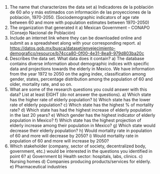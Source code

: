 1)	The name that characterizes the data set
     a)	Indicadores de la población de 60 año y más estimados con información de las proyecciones de la población, 1970-2050. (Sociodemographic indicators of age rate between 60 and more with population estimates between 1970-2050)
2)	The organization that generated it
     a)	Mexican Government – CONAPO (Consejo Nacional de Población)
3)	Include an internet link where they can be downloaded online and submit as a spreadsheet along with your corresponding report.
     a)	https://datos.gob.mx/busca/dataset/envejecimiento-demografico/resource/b74cca80-0f00-4e31-8ea9-979d803ba20c 
4)	Describes the data set. What data does it contain?
     a)	The database contains diverse information about demographic indices with specific data and projections towards the elderly in Mexico. We have information from the year 1972 to 2050 on the aging index, classification among gender, states, percentage distribution among the population of 60 and older, mortality rate, and so on. 
5)	What are some of the research questions you could answer with this data? List at least EIGHT (do not answer the questions).
    a)	Which state has the higher rate of elderly population? 
    b)	Which state has the lower rate of elderly population? 
    c)	Which state has the highest % of mortality rate? 
    d)	Which state has had the highest increase of elderly population in the last 20 years? 
    e)	Which gender has the highest indicator of elderly population in Mexico? 
    f)	Which state has the highest projection of elderly increase among their population in Mexico?
    g)	Which state would decrease their elderly population? 
    h)	Would mortality rate in population of 60 and more will decrease by 2050? 
    i)	Would mortality rate in population of 60 and more will increase by 2050? 
6)	Which stakeholder (company, sector of society, decentralized body, government, etc.) would be interested in the questions you identified in point 6?
a)	Government 
b)	Health sector: hospitals, labs, clinics. 
c)	Nursing homes 
d)	Companies producing products/services for elderly. 
e)	Pharmaceutical industries 
